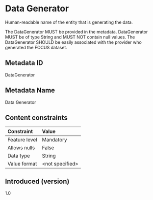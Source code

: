 # Data Generator

Human-readable name of the entity that is generating the data.

The DataGenerator MUST be provided in the metadata. DataGenerator MUST be of type String and MUST NOT contain null values. The DataGenerator SHOULD be easily associated with the provider who generated the FOCUS dataset.

## Metadata ID

DataGenerator

## Metadata Name

Data Generator

## Content constraints

| Constraint      | Value            |
|:----------------|:-----------------|
| Feature level   | Mandatory        |
| Allows nulls    | False            |
| Data type       | String           |
| Value format    | \<not specified> |

## Introduced (version)

1.0
